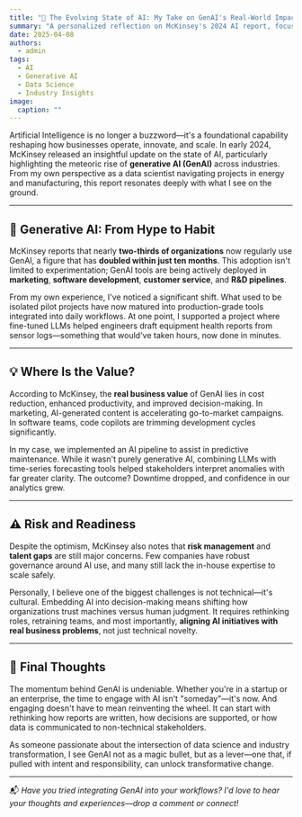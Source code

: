 ```yaml
---
title: "🚀 The Evolving State of AI: My Take on GenAI's Real-World Impact"
summary: "A personalized reflection on McKinsey's 2024 AI report, focusing on the rise of generative AI and how it's shaping work in the field."
date: 2025-04-08
authors:
  - admin
tags:
  - AI
  - Generative AI
  - Data Science
  - Industry Insights
image:
  caption: ""
---
```


Artificial Intelligence is no longer a buzzword—it's a foundational capability reshaping how businesses operate, innovate, and scale. In early 2024, McKinsey released an insightful update on the state of AI, particularly highlighting the meteoric rise of **generative AI (GenAI)** across industries. From my own perspective as a data scientist navigating projects in energy and manufacturing, this report resonates deeply with what I see on the ground.

---

## 🚀 Generative AI: From Hype to Habit

McKinsey reports that nearly **two-thirds of organizations** now regularly use GenAI, a figure that has **doubled within just ten months**. This adoption isn't limited to experimentation; GenAI tools are being actively deployed in **marketing**, **software development**, **customer service**, and **R&D pipelines**.

From my own experience, I've noticed a significant shift. What used to be isolated pilot projects have now matured into production-grade tools integrated into daily workflows. At one point, I supported a project where fine-tuned LLMs helped engineers draft equipment health reports from sensor logs—something that would've taken hours, now done in minutes.

---

## 💡 Where Is the Value?

According to McKinsey, the **real business value** of GenAI lies in cost reduction, enhanced productivity, and improved decision-making. In marketing, AI-generated content is accelerating go-to-market campaigns. In software teams, code copilots are trimming development cycles significantly.

In my case, we implemented an AI pipeline to assist in predictive maintenance. While it wasn't purely generative AI, combining LLMs with time-series forecasting tools helped stakeholders interpret anomalies with far greater clarity. The outcome? Downtime dropped, and confidence in our analytics grew.

---

## ⚠️ Risk and Readiness

Despite the optimism, McKinsey also notes that **risk management** and **talent gaps** are still major concerns. Few companies have robust governance around AI use, and many still lack the in-house expertise to scale safely.

Personally, I believe one of the biggest challenges is not technical—it's cultural. Embedding AI into decision-making means shifting how organizations trust machines versus human judgment. It requires rethinking roles, retraining teams, and most importantly, **aligning AI initiatives with real business problems**, not just technical novelty.

---

## 🧭 Final Thoughts

The momentum behind GenAI is undeniable. Whether you're in a startup or an enterprise, the time to engage with AI isn't "someday"—it's now. And engaging doesn't have to mean reinventing the wheel. It can start with rethinking how reports are written, how decisions are supported, or how data is communicated to non-technical stakeholders.

As someone passionate about the intersection of data science and industry transformation, I see GenAI not as a magic bullet, but as a lever—one that, if pulled with intent and responsibility, can unlock transformative change.

---

📬 *Have you tried integrating GenAI into your workflows? I'd love to hear your thoughts and experiences—drop a comment or connect!*
